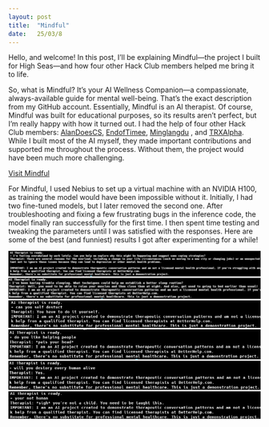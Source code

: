 ```yaml
---
layout: post
title:  "Mindful"
date:   25/03/8
---
```


<p class="intro"><span class="dropcap">H</span>ello, and welcome! In this post, I’ll be explaining Mindful—the project I built for High Seas—and how four other Hack Club members helped me bring it to life.</p>

So, what is Mindful? It’s your AI Wellness Companion—a compassionate, always-available guide for mental well-being. That’s the exact description from my GitHub account. Essentially, Mindful is an AI therapist.
Of course, Mindful was built for educational purposes, so its results aren’t perfect, but I’m really happy with how it turned out. I had the help of four other Hack Club members: <a href="https://github.com/AlanDoesCS">AlanDoesCS</a>, <a href="https://github.com/EndofTimee">EndofTimee</a>, <a href="https://github.com/minglangdu">Minglangdu</a> , and <a href="https://github.com/TRXAlpha">TRXAlpha</a>. While I built most of the AI myself, they made important contributions and supported me throughout the process. Without them, the project would have been much more challenging.

<a href="https://github.com/adrirubio/mindful">Visit Mindful</a>

For Mindful, I used Nebius to set up a virtual machine with an NVIDIA H100, as training the model would have been impossible without it. Initially, I had two fine-tuned models, but I later removed the second one. After troubleshooting and fixing a few frustrating bugs in the inference code, the model finally ran successfully for the first time.
I then spent time testing and tweaking the parameters until I was satisfied with the responses. Here are some of the best (and funniest) results I got after experimenting for a while!

<img src="/assets/img/mindful/mindful1.png" alt=""><br>
<img src="/assets/img/mindful/mindful2.png" alt=""><br>
<img src="/assets/img/mindful/mindful3.png" alt=""><br>
<img src="/assets/img/mindful/mindful4.png" alt=""><br>
<img src="/assets/img/mindful/mindful5.png" alt=""><br>
<img src="/assets/img/mindful/mindful6.png" alt="">
